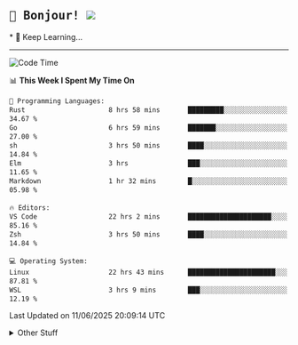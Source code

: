 
<h2>
    <samp>🎉 Bonjour!  <img src="https://media.giphy.com/media/mGcNjsfWAjY5AEZNw6/giphy.gif" width="50"></samp>
</h2>
* 🧐 Keep Learning...
<hr>

<!--START_SECTION:waka-->
![Code Time](http://img.shields.io/badge/Code%20Time-3%2C880%20hrs%2017%20mins-blue)

📊 **This Week I Spent My Time On** 

```text
💬 Programming Languages: 
Rust                     8 hrs 58 mins       █████████░░░░░░░░░░░░░░░░   34.67 % 
Go                       6 hrs 59 mins       ███████░░░░░░░░░░░░░░░░░░   27.00 % 
sh                       3 hrs 50 mins       ████░░░░░░░░░░░░░░░░░░░░░   14.84 % 
Elm                      3 hrs               ███░░░░░░░░░░░░░░░░░░░░░░   11.65 % 
Markdown                 1 hr 32 mins        █░░░░░░░░░░░░░░░░░░░░░░░░   05.98 % 

🔥 Editors: 
VS Code                  22 hrs 2 mins       █████████████████████░░░░   85.16 % 
Zsh                      3 hrs 50 mins       ████░░░░░░░░░░░░░░░░░░░░░   14.84 % 

💻 Operating System: 
Linux                    22 hrs 43 mins      ██████████████████████░░░   87.81 % 
WSL                      3 hrs 9 mins        ███░░░░░░░░░░░░░░░░░░░░░░   12.19 % 
```


 Last Updated on 11/06/2025 20:09:14 UTC
<!--END_SECTION:waka-->

<details >
    <summary>Other Stuff</summary>
<p align="center">
    <img src="https://api.githubtrends.io/user/svg/XmchxUp/langs?time_range=one_year&include_private=True&theme=classic" />
    <img src="https://api.githubtrends.io/user/svg/XmchxUp/repos?time_range=one_year&include_private=True&theme=classic" />
</p>

<table align="center">
  <tr>
    <td width="50%">
     <img width="100%" src="./github-metrics.svg">
    </td>
    <td width="50%">
     <img width="100%" src="./github-metrics/achievements.compact.svg" />
     <img width="100%" src="./github-metrics/wakatime.svg" />
     <img width="100%" src="./github-metrics/stars.svg" />
     <img width="100%" src="https://github-profile-trophy.vercel.app/?username=xmchxup" />
     <img height="110rem" src="https://github-readme-stats.vercel.app/api?username=xmchxup&hide_border=true&show_icons=true&include_all_commits=true&bg_color=0,EC6C6C,FFD479,FFFC79,73FA79&theme=graywhite&locale=en" />
     <img height="110rem" src="https://github-readme-stats.vercel.app/api/top-langs/?username=xmchxup&hide=css,scss,html&langs_count=8&hide_border=true&layout=compact&bg_color=0,73FA79,73FDFF,D783FF&theme=graywhite&locale=en" />
     <img width="100%" src="https://github-readme-streak-stats.herokuapp.com/?user=XmchxUp" />
    </td>
  </tr>
</table>

<!-- GitHub Activity Graph -->
<!--
<table align="center">
  <tr>
    <td colspan="2">
      <img width="100%" src="https://github-readme-activity-graph.vercel.app/graph?username=xmchxup&area=true&hide_border=true&theme=redical" />
    </td>
  </tr>
</table>

</details>
-->

<hr>


<p align="center">
    <i>You can learn anything!</i>
    <p align="center">
        <img src="https://visitor-badge.laobi.icu/badge?page_id=xmchxup" alt="visitor badge"/>       
    </p>
</p>

<!--
<picture>
  <source media="(prefers-color-scheme: dark)" srcset="https://raw.githubusercontent.com/XmchxUp/XmchxUp/output/github-snake-dark.svg" />
  <source media="(prefers-color-scheme: light)" srcset="https://raw.githubusercontent.com/XmchxUp/XmchxUp/output/github-snake.svg" />
  <img alt="github-snake" src="https://raw.githubusercontent.com/XmchxUp/XmchxUp/output/github-snake.svg" />
</picture>
-->
